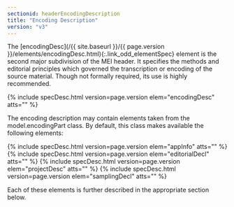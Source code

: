 ```yaml
---
sectionid: headerEncodingDescription
title: "Encoding Description"
version: "v3"
---
```




The [encodingDesc](/{{ site.baseurl }}/{{ page.version }}/elements/encodingDesc.html){:.link_odd_elementSpec} element is the second major subdivision of the MEI
header. It specifies the methods and editorial principles which governed the transcription
or
encoding of the source material. Though not formally required, its use is highly
recommended.



{% include specDesc.html version=page.version elem="encodingDesc" atts="" %}



The encoding description may contain elements taken from the model.encodingPart class.
By
default, this class makes available the following elements:



{% include specDesc.html version=page.version elem="appInfo" atts="" %}
{% include specDesc.html version=page.version elem="editorialDecl" atts="" %}
{% include specDesc.html version=page.version elem="projectDesc" atts="" %}
{% include specDesc.html version=page.version elem="samplingDecl" atts="" %}



Each of these elements is further described in the appropriate section below.





